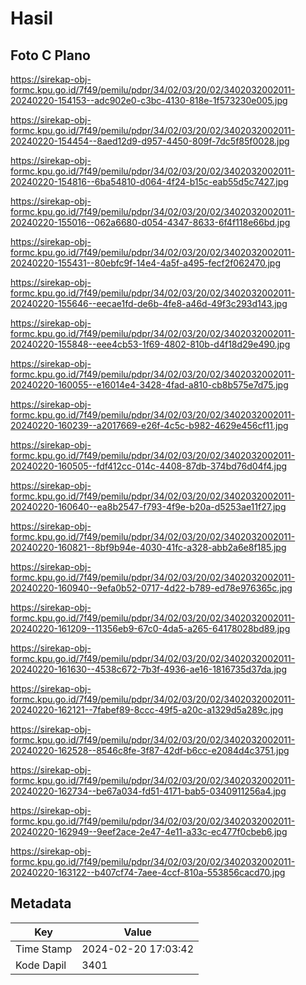 # Hasil

## Foto C Plano

https://sirekap-obj-formc.kpu.go.id/7f49/pemilu/pdpr/34/02/03/20/02/3402032002011-20240220-154153--adc902e0-c3bc-4130-818e-1f573230e005.jpg

https://sirekap-obj-formc.kpu.go.id/7f49/pemilu/pdpr/34/02/03/20/02/3402032002011-20240220-154454--8aed12d9-d957-4450-809f-7dc5f85f0028.jpg

https://sirekap-obj-formc.kpu.go.id/7f49/pemilu/pdpr/34/02/03/20/02/3402032002011-20240220-154816--6ba54810-d064-4f24-b15c-eab55d5c7427.jpg

https://sirekap-obj-formc.kpu.go.id/7f49/pemilu/pdpr/34/02/03/20/02/3402032002011-20240220-155016--062a6680-d054-4347-8633-6f4f118e66bd.jpg

https://sirekap-obj-formc.kpu.go.id/7f49/pemilu/pdpr/34/02/03/20/02/3402032002011-20240220-155431--80ebfc9f-14e4-4a5f-a495-fecf2f062470.jpg

https://sirekap-obj-formc.kpu.go.id/7f49/pemilu/pdpr/34/02/03/20/02/3402032002011-20240220-155646--eecae1fd-de6b-4fe8-a46d-49f3c293d143.jpg

https://sirekap-obj-formc.kpu.go.id/7f49/pemilu/pdpr/34/02/03/20/02/3402032002011-20240220-155848--eee4cb53-1f69-4802-810b-d4f18d29e490.jpg

https://sirekap-obj-formc.kpu.go.id/7f49/pemilu/pdpr/34/02/03/20/02/3402032002011-20240220-160055--e16014e4-3428-4fad-a810-cb8b575e7d75.jpg

https://sirekap-obj-formc.kpu.go.id/7f49/pemilu/pdpr/34/02/03/20/02/3402032002011-20240220-160239--a2017669-e26f-4c5c-b982-4629e456cf11.jpg

https://sirekap-obj-formc.kpu.go.id/7f49/pemilu/pdpr/34/02/03/20/02/3402032002011-20240220-160505--fdf412cc-014c-4408-87db-374bd76d04f4.jpg

https://sirekap-obj-formc.kpu.go.id/7f49/pemilu/pdpr/34/02/03/20/02/3402032002011-20240220-160640--ea8b2547-f793-4f9e-b20a-d5253ae11f27.jpg

https://sirekap-obj-formc.kpu.go.id/7f49/pemilu/pdpr/34/02/03/20/02/3402032002011-20240220-160821--8bf9b94e-4030-41fc-a328-abb2a6e8f185.jpg

https://sirekap-obj-formc.kpu.go.id/7f49/pemilu/pdpr/34/02/03/20/02/3402032002011-20240220-160940--9efa0b52-0717-4d22-b789-ed78e976365c.jpg

https://sirekap-obj-formc.kpu.go.id/7f49/pemilu/pdpr/34/02/03/20/02/3402032002011-20240220-161209--11356eb9-67c0-4da5-a265-64178028bd89.jpg

https://sirekap-obj-formc.kpu.go.id/7f49/pemilu/pdpr/34/02/03/20/02/3402032002011-20240220-161630--4538c672-7b3f-4936-ae16-1816735d37da.jpg

https://sirekap-obj-formc.kpu.go.id/7f49/pemilu/pdpr/34/02/03/20/02/3402032002011-20240220-162121--7fabef89-8ccc-49f5-a20c-a1329d5a289c.jpg

https://sirekap-obj-formc.kpu.go.id/7f49/pemilu/pdpr/34/02/03/20/02/3402032002011-20240220-162528--8546c8fe-3f87-42df-b6cc-e2084d4c3751.jpg

https://sirekap-obj-formc.kpu.go.id/7f49/pemilu/pdpr/34/02/03/20/02/3402032002011-20240220-162734--be67a034-fd51-4171-bab5-0340911256a4.jpg

https://sirekap-obj-formc.kpu.go.id/7f49/pemilu/pdpr/34/02/03/20/02/3402032002011-20240220-162949--9eef2ace-2e47-4e11-a33c-ec477f0cbeb6.jpg

https://sirekap-obj-formc.kpu.go.id/7f49/pemilu/pdpr/34/02/03/20/02/3402032002011-20240220-163122--b407cf74-7aee-4ccf-810a-553856cacd70.jpg


## Metadata

| Key        | Value               |
| ---------- | ------------------- |
| Time Stamp | 2024-02-20 17:03:42 |
| Kode Dapil | 3401                |



